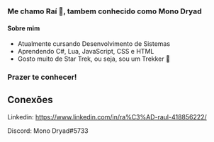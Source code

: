 ### Me chamo Raí 👋, tambem conhecido como Mono Dryad
#### Sobre mim

- Atualmente cursando Desenvolvimento de Sistemas
- Aprendendo C#, Lua, JavaScript, CSS e HTML
- Gosto muito de Star Trek, ou seja, sou um Trekker 🖖

### Prazer te conhecer!

## Conexões
Linkedin: https://www.linkedin.com/in/ra%C3%AD-raul-418856222/

Discord: Mono Dryad#5733


